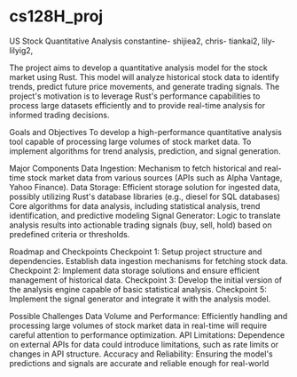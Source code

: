 # cs128H_proj


US Stock Quantitative Analysis
constantine- shijiea2,
chris- tiankai2,
lily- lilyig2,


The project aims to develop a quantitative analysis model for the stock market using Rust. This model will analyze historical stock data to identify trends, predict future price movements, and generate trading signals. The project's motivation is to leverage Rust's performance capabilities to process large datasets efficiently and to provide real-time analysis for informed trading decisions.

Goals and Objectives
To develop a high-performance quantitative analysis tool capable of processing large volumes of stock market data.
To implement algorithms for trend analysis, prediction, and signal generation.

Major Components
Data Ingestion: Mechanism to fetch historical and real-time stock market data from various sources (APIs such as Alpha Vantage, Yahoo Finance).
Data Storage: Efficient storage solution for ingested data, possibly utilizing Rust's database libraries (e.g., diesel for SQL databases)
Core algorithms for data analysis, including statistical analysis, trend identification, and predictive modeling
Signal Generator: Logic to translate analysis results into actionable trading signals (buy, sell, hold) based on predefined criteria or thresholds.

Roadmap and Checkpoints
Checkpoint 1: Setup project structure and dependencies. Establish data ingestion mechanisms for fetching stock data.
Checkpoint 2: Implement data storage solutions and ensure efficient management of historical data.
Checkpoint 3: Develop the initial version of the analysis engine capable of basic statistical analysis.
Checkpoint 5: Implement the signal generator and integrate it with the analysis model.

Possible Challenges
Data Volume and Performance: Efficiently handling and processing large volumes of stock market data in real-time will require careful attention to performance optimization.
API Limitations: Dependence on external APIs for data could introduce limitations, such as rate limits or changes in API structure.
Accuracy and Reliability: Ensuring the model's predictions and signals are accurate and reliable enough for real-world
